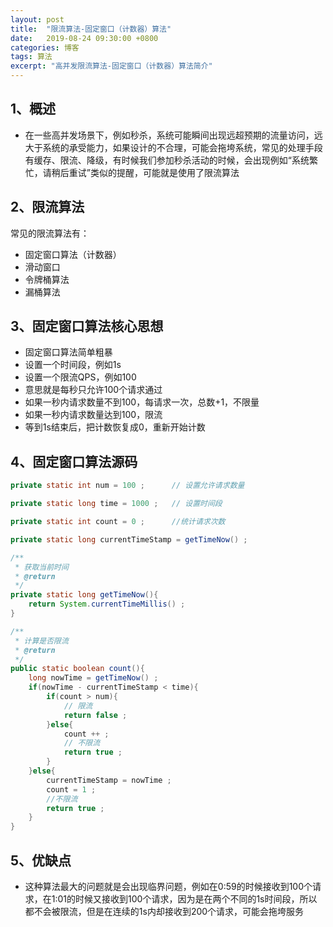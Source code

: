 ```yaml
---
layout: post
title:  "限流算法-固定窗口（计数器）算法"
date:   2019-08-24 09:30:00 +0800
categories: 博客
tags: 算法
excerpt: "高并发限流算法-固定窗口（计数器）算法简介"
---
```


## 1、概述
+ 在一些高并发场景下，例如秒杀，系统可能瞬间出现远超预期的流量访问，远大于系统的承受能力，如果设计的不合理，可能会拖垮系统，常见的处理手段有缓存、限流、降级，有时候我们参加秒杀活动的时候，会出现例如“系统繁忙，请稍后重试”类似的提醒，可能就是使用了限流算法

## 2、限流算法
常见的限流算法有： 
+ 固定窗口算法（计数器）
+ 滑动窗口
+ 令牌桶算法
+ 漏桶算法

## 3、固定窗口算法核心思想
+ 固定窗口算法简单粗暴
+ 设置一个时间段，例如1s
+ 设置一个限流QPS，例如100
+ 意思就是每秒只允许100个请求通过
+ 如果一秒内请求数量不到100，每请求一次，总数+1，不限量
+ 如果一秒内请求数量达到100，限流
+ 等到1s结束后，把计数恢复成0，重新开始计数

## 4、固定窗口算法源码
```java
private static int num = 100 ;      // 设置允许请求数量

private static long time = 1000 ;   // 设置时间段

private static int count = 0 ;      //统计请求次数

private static long currentTimeStamp = getTimeNow() ;

/**
 * 获取当前时间
 * @return
 */
private static long getTimeNow(){
    return System.currentTimeMillis() ;
}

/**
 * 计算是否限流
 * @return
 */
public static boolean count(){
    long nowTime = getTimeNow() ;
    if(nowTime - currentTimeStamp < time){
        if(count > num){
            // 限流
            return false ;
        }else{
            count ++ ;
            // 不限流
            return true ;
        }
    }else{
        currentTimeStamp = nowTime ;
        count = 1 ;
        //不限流
        return true ;
    }
}
```

## 5、优缺点
+ 这种算法最大的问题就是会出现临界问题，例如在0:59的时候接收到100个请求，在1:01的时候又接收到100个请求，因为是在两个不同的1s时间段，所以都不会被限流，但是在连续的1s内却接收到200个请求，可能会拖垮服务